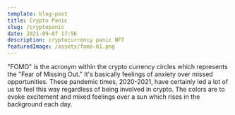 ```yaml
---
template: blog-post
title: Crypto Panic
slug: /cryptopanic
date: 2021-09-07 17:56
description: cryptocurrency panic NFT
featuredImage: /assets/fomo-01.png
---
```

"FOMO" is the acronym within the crypto currency circles which represents the "Fear of Missing Out." It's basically feelings of anxiety over missed opportunities. These pandemic times, 2020-2021, have certainly led a lot of us to feel this way regardless of being involved in crypto. The colors are to evoke excitement and mixed feelings over a sun which rises in the background each day.